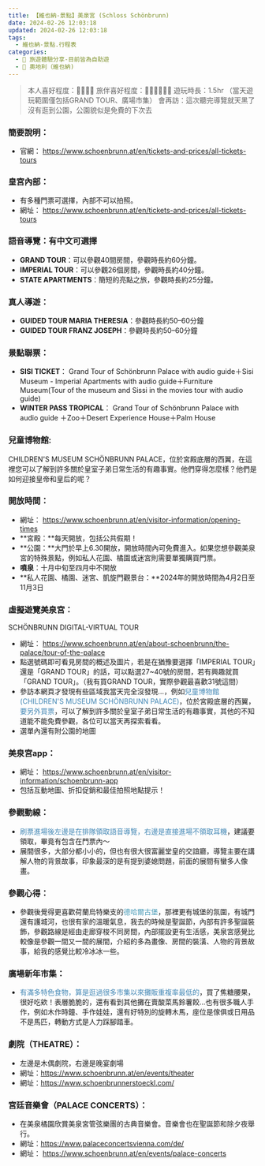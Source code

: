 ```yaml
---
title: 【維也納-景點】美泉宮 (Schloss Schönbrunn) 
date: 2024-02-26 12:03:18
updated: 2024-02-26 12:03:18
tags: 
  - 維也納-景點.行程表 
categories: 
  - 🌴 旅遊體驗分享-目前皆為自助遊
  - 🥥 奧地利（維也納) 
---
```

>本人喜好程度：🌝🌝🌝🌛 旅伴喜好程度：🌝🌝🌝🌝🌛🌚
 遊玩時長：1.5hr （當天遊玩範圍僅包括GRAND TOUR、廣場市集）
 會再訪：這次聽完導覽就天黑了沒有逛到公園，公園貌似是免費的下次去
 <!-- more -->
 ### 簡要說明：
+ 官網：
https://www.schoenbrunn.at/en/tickets-and-prices/all-tickets-tours

### 皇宮內部：
+ 有多種門票可選擇，內部不可以拍照。
+ 網址：
https://www.schoenbrunn.at/en/tickets-and-prices/all-tickets-tours

### 語音導覽：有中文可選擇
+ **GRAND TOUR**：可以參觀40間房間，參觀時長約60分鐘。
+ **IMPERIAL TOUR**：可以參觀26個房間，參觀時長約40分鐘。
+ **STATE APARTMENTS**：簡短的亮點之旅，參觀時長約25分鐘。

### 真人導遊：
+ **GUIDED TOUR MARIA THERESIA**：參觀時長約50–60分鐘
+ **GUIDED TOUR FRANZ JOSEPH**：參觀時長約50–60分鐘

### 景點聯票：
+ **SISI TICKET**：
Grand Tour of  Schönbrunn Palace  with audio guide＋Sisi Museum - Imperial Apartments with audio guide＋Furniture Museum(Tour of the museum and Sissi in the movies tour with audio guide)
+ **WINTER PASS TROPICAL**：
Grand Tour of  Schönbrunn Palace with audio guide ＋Zoo＋Desert Experience House＋Palm House

### 兒童博物館:
 CHILDREN'S MUSEUM SCHÖNBRUNN PALACE，位於宮殿底層的西翼，在這裡您可以了解到許多關於皇室子弟日常生活的有趣事實。他們穿得怎麼樣？他們是如何迎接皇帝和皇后的呢？

### 開放時間：
+ 網址：
https://www.schoenbrunn.at/en/visitor-information/opening-times
+ **宮殿：**每天開放，包括公共假期！
+ **公園：**大門於早上6.30開放，開放時間內可免費進入。如果您想參觀美泉宮的特殊景點，例如私人花園、橘園或迷宮則需要單獨購買門票。
+ **噴泉**：十月中旬至四月中不開放
+ **私人花園、橘園、迷宮、凱旋門觀景台：**2024年的開放時間為4月2日至11月3日

### 虛擬遊覽美泉宮：
SCHÖNBRUNN DIGITAL-VIRTUAL TOUR
+ 網址：
https://www.schoenbrunn.at/en/about-schoenbrunn/the-palace/tour-of-the-palace
+ 點選號碼即可看見房間的概述及圖片，若是在猶豫要選擇「IMPERIAL TOUR」還是「GRAND TOUR」的話，可以點選27~40號的房間，若有興趣就買「GRAND TOUR」。（我有買GRAND TOUR，實際參觀最喜歡31號這間）
+ 參訪本網頁才發現有些區域我當天完全沒發現…，例如<font color=#4287B5>兒童博物館(CHILDREN'S MUSEUM SCHÖNBRUNN PALACE)</font>，位於宮殿底層的西翼，<font color=#4287B5>要另外買票</font>，可以了解到許多關於皇室子弟日常生活的有趣事實，其他的不知道能不能免費參觀，各位可以當天再探索看看。
+ 選單內還有附公園的地圖
  
### 美泉宮app：
+ 網址：
 https://www.schoenbrunn.at/en/visitor-information/schoenbrunn-app
+ 包括互動地圖、折扣促銷和最佳拍照地點提示！
    
### 參觀動線：
+ <font color=#4287B5>刷票進場後左邊是在排隊領取語音導覽，右邊是直接進場不領取耳機</font>，建議要領取，畢竟有包含在門票內～
+ 展間很多，大部分都小小的，但也有很大很富麗堂皇的交誼廳，導覽主要在講解人物的背景故事，印象最深的是有提到婆媳問題，前面的展間有蠻多人像畫。

### 參觀心得：
+ 參觀後覺得更喜歡荷蘭烏特樂支的<font color=#4599B6>德哈爾古堡</font>，那裡更有城堡的氛圍，有城門還有護城河，也很有家的溫暖氣息，我去的時候是聖誕節，內部有許多聖誕裝飾，參觀路線是經由走廊穿梭不同房間，內部擺設更有生活感，美泉宮感覺比較像是參觀一間又一間的展間，介紹的多為畫像、房間的裝潢、人物的背景故事，給我的感覺比較冷冰冰一些。

### 廣場新年市集：
+ <font color=#4287B5>有滿多特色食物，算是逛過很多市集以來攤販重複率最低的</font>，買了焦糖腰果，很好吃欸！表層脆脆的，還有看到其他攤在賣酸菜馬鈴薯餃…也有很多職人手作，例如木作時鐘、手作娃娃，還有好特別的旋轉木馬，座位是傢俱或日用品不是馬匹，轉動方式是人力踩腳踏車。

### 劇院（THEATRE）：
+ 左邊是木偶劇院，右邊是晚宴劇場
+ 網址：https://www.schoenbrunn.at/en/events/theater
+ 網址：https://www.schoenbrunnerstoeckl.com/
 
### 宮廷音樂會（PALACE CONCERTS）：
+ 在美泉橘園欣賞美泉宮管弦樂團的古典音樂會。音樂會也在聖誕節和除夕夜舉行。
+ 網址：https://www.palaceconcertsvienna.com/de/
+ 網址：
https://www.schoenbrunn.at/en/events/palace-concerts
 